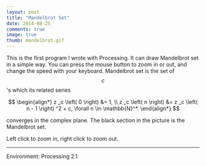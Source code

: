 ```yaml
---
layout: post
title: "Mandelbrot Set"
date: 2014-08-25
comments: true
image: true
thumb: mandelbrot.gif
---
```


This is the first program I wrote with Processing. It can draw Mandelbrot set in a simple way. You can press the mouse button to zoom in or out, and change the speed with your keyboard. Mandelbrot set is the set of $$c$$'s which its related series

$$
\begin{align*}
z _c \left( 0 \right) &= 1, \\
z _c \left( n \right) &= z _c \left( n - 1 \right) ^2 + c, \forall n \in \mathbb{N}^*.
\end{align*}
$$

converges in the complex plane. The black section in the picture is the Mandelbrot set.

<script type="text/javascript" src="/users/jcyang/plugin/processing.min.js"></script>
<canvas data-processing-sources="/users/jcyang/assets/files/Mandelbrot.pde"></canvas>

Left click to zoom in, right click to zoom out.

<!--
---

![](/users/jcyang/assets/images/mandelbrot.gif){:width="100%"}-->

---

Environment: Processing 2.1